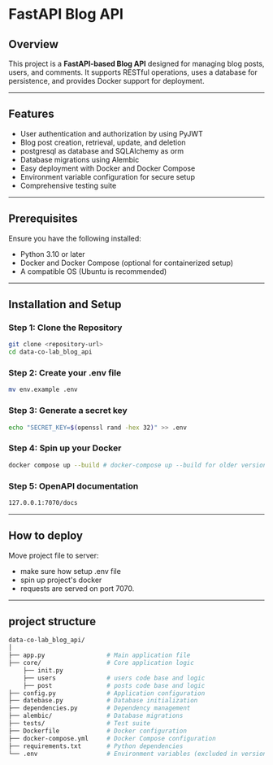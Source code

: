 # FastAPI Blog API

## Overview
This project is a **FastAPI-based Blog API** designed for managing blog posts, users, and comments. It supports RESTful operations, uses a database for persistence, and provides Docker support for deployment.

---

## Features
- User authentication and authorization by using PyJWT
- Blog post creation, retrieval, update, and deletion
- postgresql as database and SQLAlchemy as orm
- Database migrations using Alembic
- Easy deployment with Docker and Docker Compose
- Environment variable configuration for secure setup
- Comprehensive testing suite

---

## Prerequisites
Ensure you have the following installed:
- Python 3.10 or later
- Docker and Docker Compose (optional for containerized setup)
- A compatible OS (Ubuntu is recommended)

---

## Installation and Setup

### Step 1: Clone the Repository
```bash
git clone <repository-url>
cd data-co-lab_blog_api
```

### Step 2: Create your .env file 
```bash
mv env.example .env
```

### Step 3: Generate a secret key
```bash
echo "SECRET_KEY=$(openssl rand -hex 32)" >> .env
```

### Step 4: Spin up your Docker
```bash
docker compose up --build # docker-compose up --build for older version 
```

### Step 5: OpenAPI documentation
```bash
127.0.0.1:7070/docs 
```

---

## How to deploy
Move project file to server:
- make sure how setup .env file 
- spin up project's docker
- requests are served on port 7070.

---

## project structure

```bash
data-co-lab_blog_api/
│
├── app.py                 # Main application file
├── core/                  # Core application logic
    ├── init.py
    ├── users              # users code base and logic
    ├── post               # posts code base and logic 
├── config.py              # Application configuration
├── datebase.py            # Database initialization
├── dependencies.py        # Dependency management
├── alembic/               # Database migrations
├── tests/                 # Test suite
├── Dockerfile             # Docker configuration
├── docker-compose.yml     # Docker Compose configuration
├── requirements.txt       # Python dependencies
└── .env                   # Environment variables (excluded in version control)
```



